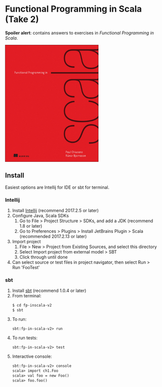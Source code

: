 # Functional Programming in Scala (Take 2)

**Spoiler alert**: contains answers to exercises in *Functional Programming in Scala*.

<img src="images/fp-in-scala-cover.jpg" height="384" width="306">

## Install

Easiest options are Intellij for IDE or sbt for terminal.

### Intellij
1. Install [Intellij](https://www.jetbrains.com/idea/download) (recommend 2017.2.5 or later)
2. Configure Java, Scala SDKs
    1. Go to File > Project Structure > SDKs, and add a JDK (recommend 1.8 or later)
    2. Go to Preferences > Plugins > Install JetBrains Plugin > Scala (recommended 2017.2.13 or later)
3. Import project
    1. File > New > Project from Existing Sources, and select this directory
    2. Select Import project from external model > SBT
    3. Click through until done
4. Can select source or test files in project navigator, then select Run > Run 'FooTest'

### sbt

1. Install [sbt](http://www.scala-sbt.org/download.html) (recommend 1.0.4 or later)
2. From terminal:
    ```
    $ cd fp-inscala-v2
    $ sbt
    ```
3. To run:
    ```
    sbt:fp-in-scala-v2> run
    ```
4. To run tests:
    ```
    sbt:fp-in-scala-v2> test
    ```
5. Interactive console:
    ```
    sbt:fp-in-scala-v2> console
    scala> import ch1.Foo
    scala> val foo = new Foo()
    scala> foo.foo()
    ```